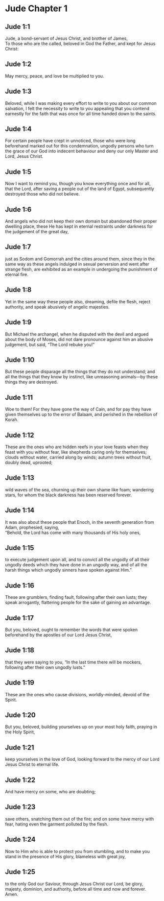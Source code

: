 # Jude Chapter 1

## Jude 1:1

Jude, a bond-servant of Jesus Christ, and brother of James,  
To those who are the called, beloved in God the Father, and kept for Jesus Christ:

## Jude 1:2

May mercy, peace, and love be multiplied to you.

## Jude 1:3

Beloved, while I was making every effort to write to you about our common salvation, I felt the necessity to write to you appealing that you contend earnestly for the faith that was once for all time handed down to the saints.

## Jude 1:4

For certain people have crept in unnoticed, those who were long beforehand marked out for this condemnation, ungodly persons who turn the grace of our God into indecent behaviour and deny our only Master and Lord, Jesus Christ.

## Jude 1:5

Now I want to remind you, though you know everything once and for all, that the Lord, after saving a people out of the land of Egypt, subsequently destroyed those who did not believe.

## Jude 1:6

And angels who did not keep their own domain but abandoned their proper dwelling place, these He has kept in eternal restraints under darkness for the judgement of the great day,

## Jude 1:7

just as Sodom and Gomorrah and the cities around them, since they in the same way as these angels indulged in sexual perversion and went after strange flesh, are exhibited as an example in undergoing the punishment of eternal fire.

## Jude 1:8

Yet in the same way these people also, dreaming, defile the flesh, reject authority, and speak abusively of angelic majesties.

## Jude 1:9

But Michael the archangel, when he disputed with the devil and argued about the body of Moses, did not dare pronounce against him an abusive judgement, but said, “The Lord rebuke you!”

## Jude 1:10

But these people disparage all the things that they do not understand; and all the things that they know by instinct, like unreasoning animals—by these things they are destroyed.

## Jude 1:11

Woe to them! For they have gone the way of Cain, and for pay they have given themselves up to the error of Balaam, and perished in the rebellion of Korah.

## Jude 1:12

These are the ones who are hidden reefs in your love feasts when they feast with you without fear, like shepherds caring only for themselves;  
clouds without water, carried along by winds; autumn trees without fruit, doubly dead, uprooted;

## Jude 1:13

wild waves of the sea, churning up their own shame like foam; wandering stars, for whom the black darkness has been reserved forever.

## Jude 1:14

It was also about these people that Enoch, in the seventh generation from Adam, prophesied, saying,  
“Behold, the Lord has come with many thousands of His holy ones,

## Jude 1:15

to execute judgement upon all, and to convict all the ungodly of all their ungodly deeds which they have done in an ungodly way, and of all the harsh things which ungodly sinners have spoken against Him.”

## Jude 1:16

These are grumblers, finding fault, following after their own lusts; they speak arrogantly, flattering people for the sake of gaining an advantage.

## Jude 1:17

But you, beloved, ought to remember the words that were spoken beforehand by the apostles of our Lord Jesus Christ,

## Jude 1:18

that they were saying to you, “In the last time there will be mockers, following after their own ungodly lusts.”

## Jude 1:19

These are the ones who cause divisions, worldly-minded, devoid of the Spirit.

## Jude 1:20

But you, beloved, building yourselves up on your most holy faith, praying in the Holy Spirit,

## Jude 1:21

keep yourselves in the love of God, looking forward to the mercy of our Lord Jesus Christ to eternal life.

## Jude 1:22

And have mercy on some, who are doubting;

## Jude 1:23

save others, snatching them out of the fire; and on some have mercy with fear, hating even the garment polluted by the flesh.

## Jude 1:24

Now to Him who is able to protect you from stumbling, and to make you stand in the presence of His glory, blameless with great joy,

## Jude 1:25

to the only God our Saviour, through Jesus Christ our Lord, be glory, majesty, dominion, and authority, before all time and now and forever. Amen.
